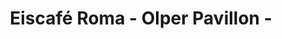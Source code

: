 ---
title: "Eiscafé Roma - Olper Pavillon -"
url: /olpe/eiscafe-roma-olper-pavillon/
shop: Eisprodukte
---